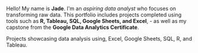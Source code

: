 Hello! My name is **Jade**. I'm an *aspiring data analyst* who focuses on transforming raw data. This portfolio includes projects completed using tools such as **R, Tableau, SQL, Google Sheets, and Excel**, - as well as my capstone from the **Google Data Analytics Certificate**. 


Projects showcasing data analysis using, Excel, Google Sheets, SQL, R, and Tableau. 

